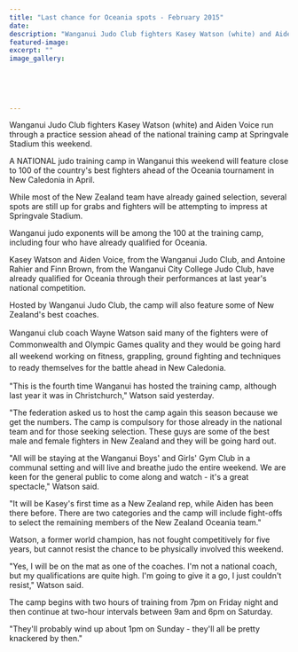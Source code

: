 ```yaml
---
title: "Last chance for Oceania spots - February 2015"
date: 
description: "Wanganui Judo Club fighters Kasey Watson (white) and Aiden Voice run through a practice session ahead of the national training camp at Springvale Stadium this weekend, Wanganui Chronicle 11 Feb 2015.."
featured-image: 
excerpt: ""
image_gallery:
	
	
	
	
	
---
```


<p>Wanganui Judo Club fighters Kasey Watson (white) and Aiden Voice run through a practice session ahead of the national training camp at Springvale Stadium this weekend.</p>
<p>A NATIONAL judo training camp in Wanganui this weekend will feature close to 100 of the country's best fighters ahead of the Oceania tournament in New Caledonia in April.</p>
<p>While most of the New Zealand team have already gained selection, several spots are still up for grabs and fighters will be attempting to impress at Springvale Stadium.</p>
<p>Wanganui judo exponents will be among the 100 at the training camp, including four who have already qualified for Oceania.</p>
<p>Kasey Watson and Aiden Voice, from the Wanganui Judo Club, and Antoine Rahier and Finn Brown, from the Wanganui City College Judo Club, have already qualified for Oceania through their performances at last year's national competition.</p>
<p>Hosted by Wanganui Judo Club, the camp will also feature some of New Zealand's best coaches.</p>
<p><span style="line-height: 1.5;">Wanganui club coach Wayne Watson said many of the fighters were of Commonwealth and Olympic Games quality and they would be going hard all weekend working on fitness, grappling, ground fighting and techniques to ready themselves for the battle ahead in New Caledonia.</span></p>
<p>"This is the fourth time Wanganui has hosted the training camp, although last year it was in Christchurch," Watson said yesterday.</p>
<p>"The federation asked us to host the camp again this season because we get the numbers. The camp is compulsory for those already in the national team and for those seeking selection. These guys are some of the best male and female fighters in New Zealand and they will be going hard out.</p>
<p>"All will be staying at the Wanganui Boys' and Girls' Gym Club in a communal setting and will live and breathe judo the entire weekend. We are keen for the general public to come along and watch - it's a great spectacle," Watson said.</p>
<p>"It will be Kasey's first time as a New Zealand rep, while Aiden has been there before. There are two categories and the camp will include fight-offs to select the remaining members of the New Zealand Oceania team."</p>
<p>Watson, a former world champion, has not fought competitively for five years, but cannot resist the chance to be physically involved this weekend.</p>
<p>"Yes, I will be on the mat as one of the coaches. I'm not a national coach, but my qualifications are quite high. I'm going to give it a go, I just couldn't resist," Watson said.</p>
<p>The camp begins with two hours of training from 7pm on Friday night and then continue at two-hour intervals between 9am and 6pm on Saturday.</p>
<p>"They'll probably wind up about 1pm on Sunday - they'll all be pretty knackered by then."</p>

